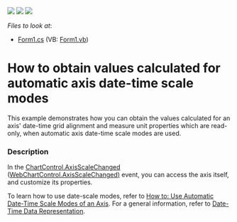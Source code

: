 <!-- default badges list -->
![](https://img.shields.io/endpoint?url=https://codecentral.devexpress.com/api/v1/VersionRange/128575204/13.2.5%2B)
[![](https://img.shields.io/badge/Open_in_DevExpress_Support_Center-FF7200?style=flat-square&logo=DevExpress&logoColor=white)](https://supportcenter.devexpress.com/ticket/details/E1529)
[![](https://img.shields.io/badge/📖_How_to_use_DevExpress_Examples-e9f6fc?style=flat-square)](https://docs.devexpress.com/GeneralInformation/403183)
<!-- default badges end -->
<!-- default file list -->
*Files to look at*:

* [Form1.cs](./CS/Form1.cs) (VB: [Form1.vb](./VB/Form1.vb))
<!-- default file list end -->
# How to obtain values calculated for automatic axis date-time scale modes


<p>This example demonstrates how you can obtain the values calculated for an axis' date-time grid alignment and measure unit properties which are read-only, when automatic axis date-time scale modes are used. </p>


<h3>Description</h3>

<p>In the <a href="http://help.devexpress.com/#WindowsForms/DevExpressXtraChartsChartControl_AxisScaleChangedtopic"><u>ChartControl.AxisScaleChanged</u></a> (<a href="http://help.devexpress.com/#AspNet/DevExpressXtraChartsWebWebChartControl_AxisScaleChangedtopic"><u>WebChartControl.AxisScaleChanged</u></a><u>)</u> event, you can access the axis itself, and customize its properties.<br />
</p><p>To learn how to use date-scale modes, refer to <a href="http://help.devexpress.com/#WindowsForms/CustomDocument6464"><u>How to: Use Automatic Date-Time Scale Modes of an Axis</u></a>. For a general information, refer to <a href="http://help.devexpress.com/#WindowsForms/CustomDocument6247"><u>Date-Time Data Representation</u></a>.</p><p><br />
</p>

<br/>


